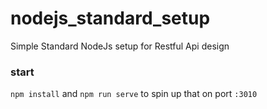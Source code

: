 # nodejs_standard_setup

Simple Standard NodeJs setup for Restful Api design

### start

`npm install` and `npm run serve` to spin up that on port `:3010`
